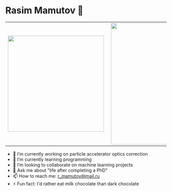 # Rasim Mamutov 👋

<center>
  <table>
    <tr>
        <td><img width="300px" align="left" src="https://github-readme-stats.vercel.app/api/top-langs/?username=Rasimilian&layout=compact&theme=highcontrast" /></td>
        <td><img align='right' src="https://github-readme-stats.vercel.app/api?username=Rasimilian&show_icons=true&theme=highcontrast" width="380"></td>
    </tr>
  </table>
</center>

- 🔭 I’m currently working on particle accelerator optics correction
- 🌱 I’m currently learning programming
- 👯 I’m looking to collaborate on machine learning projects
- 💬 Ask me about "life after completing a PhD"
- 📫 How to reach me: r_mamutov@mail.ru
- ⚡ Fun fact: I'd rather eat milk chocolate than dark chocolate

